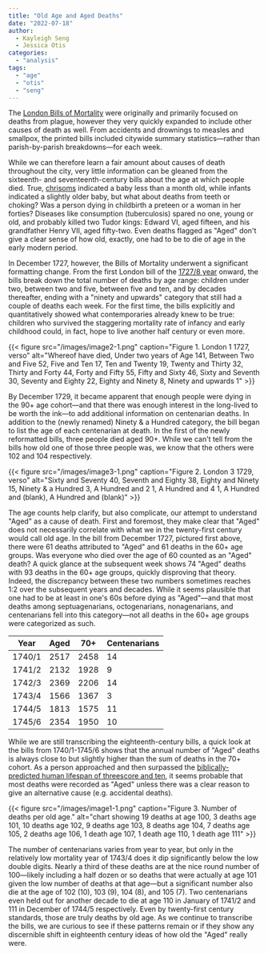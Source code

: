 ```yaml
---
title: "Old Age and Aged Deaths"
date: "2022-07-18"
author:
  - Kayleigh Seng
  - Jessica Otis
categories: 
  - "analysis"
tags: 
  - "age"
  - "otis"
  - "seng"
---
```


The [London Bills of Mortality](https://deathbynumbers.org/2022/01/31/the-london-bills-of-mortality/) were originally and primarily focused on deaths from plague, however they very quickly expanded to include other causes of death as well. From accidents and drownings to measles and smallpox, the printed bills included citywide summary statistics—rather than parish-by-parish breakdowns—for each week. 

While we can therefore learn a fair amount about causes of death throughout the city, very little information can be gleaned from the sixteenth- and seventeenth-century bills about the age at which people died. True, [chrisoms](https://en.wikipedia.org/wiki/Chrisom) indicated a baby less than a month old, while infants indicated a slightly older baby, but what about deaths from teeth or choking? Was a person dying in childbirth a preteen or a woman in her forties? Diseases like consumption (tuberculosis) spared no one, young or old, and probably killed two Tudor kings: Edward VI, aged fifteen, and his grandfather Henry VII, aged fifty-two. Even deaths flagged as "Aged" don't give a clear sense of how old, exactly, one had to be to die of age in the early modern period.

In December 1727, however, the Bills of Mortality underwent a significant formatting change. From the first London bill of the [1727/8 year](https://deathbynumbers.org/2022/02/14/confusion-of-calendars/) onward, the bills break down the total number of deaths by age range: children under two, between two and five, between five and ten, and by decades thereafter, ending with a "ninety and upwards" category that still had a couple of deaths each week. For the first time, the bills explicitly and quantitatively showed what contemporaries already knew to be true: children who survived the staggering mortality rate of infancy and early childhood could, in fact, hope to live another half century or even more.

{{< figure src="/images/image2-1.png" caption="Figure 1. London 1 1727, verso" alt="Whereof have died, Under two years of Age 141, Between Two and Five 52, Five and Ten 17, Ten and Twenty 19, Twenty and Thirty 32, Thirty and Forty 44, Forty and Fifty 55, Fifty and Sixty 46, Sixty and Seventh 30, Seventy and Eighty 22, Eighty and Ninety 8, Ninety and upwards 1" >}}

By December 1729, it became apparent that enough people were dying in the 90+ age cohort—and that there was enough interest in the long-lived to be worth the ink—to add additional information on centenarian deaths. In addition to the (newly renamed) Ninety & a Hundred category, the bill began to list the age of each centenarian at death. In the first of the newly reformatted bills, three people died aged 90+. While we can't tell from the bills how old one of those three people was, we know that the others were 102 and 104 respectively. 

{{< figure src="/images/image3-1.png" caption="Figure 2. London 3 1729, verso" alt="Sixty and Seventy 40, Seventh and Eighty 38, Eighty and Ninety 15, Ninety & a Hundred 3, A Hundred and 2 1, A Hundred and 4 1, A Hundred and (blank), A Hundred and (blank)" >}}

The age counts help clarify, but also complicate, our attempt to understand "Aged" as a cause of death. First and foremost, they make clear that "Aged" does not necessarily correlate with what we in the twenty-first century would call old age. In the bill from December 1727, pictured first above, there were 61 deaths attributed to "Aged" and 61 deaths in the 60+ age groups. Was everyone who died over the age of 60 counted as an "Aged" death? A quick glance at the subsequent week shows 74 "Aged" deaths with 93 deaths in the 60+ age groups, quickly disproving that theory. Indeed, the discrepancy between these two numbers sometimes reaches 1:2 over the subsequent years and decades. While it seems plausible that one had to be at least in one's 60s before dying as "Aged"—and that most deaths among septuagenarians, octogenarians, nonagenarians, and centenarians fell into this category—not all deaths in the 60+ age groups were categorized as such.

| Year   | Aged | 70+  | Centenarians |
|--------|------|------|--------------|
| 1740/1 | 2517 | 2458 | 14           |
| 1741/2 | 2132 | 1928 | 9            |
| 1742/3 | 2369 | 2206 | 14           |
| 1743/4 | 1566 | 1367 | 3            |
| 1744/5 | 1813 | 1575 | 11           |
| 1745/6 | 2354 | 1950 | 10           |

While we are still transcribing the eighteenth-century bills, a quick look at the bills from 1740/1-1745/6 shows that the annual number of "Aged" deaths is always close to but slightly higher than the sum of deaths in the 70+ cohort. As a person approached and then surpassed the [biblically-predicted human lifespan of threescore and ten](https://www.biblegateway.com/passage/?search=Psalm%2090%3A10&version=KJV), it seems probable that most deaths were recorded as "Aged" unless there was a clear reason to give an alternative cause (e.g. accidental deaths).

{{< figure src="/images/image1-1.png" caption="Figure 3. Number of deaths per old age." alt="chart showing 19 deaths at age 100, 3 deaths age 101, 10 deaths age 102, 9 deaths age 103, 8 deaths age 104, 7 deaths age 105, 2 deaths age 106, 1 death age 107, 1 death age 110, 1 death age 111" >}}

The number of centenarians varies from year to year, but only in the relatively low mortality year of 1743/4 does it dip significantly below the low double digits. Nearly a third of these deaths are at the nice round number of 100—likely including a half dozen or so deaths that were actually at age 101 given the low number of deaths at that age—but a significant number also die at the age of 102 (10), 103 (9), 104 (8), and 105 (7). Two centenarians even held out for another decade to die at age 110 in January of 1741/2 and 111 in December of 1744/5 respectively. Even by twenty-first century standards, those are truly deaths by old age. As we continue to transcribe the bills, we are curious to see if these patterns remain or if they show any discernible shift in eighteenth century ideas of how old the "Aged" really were.